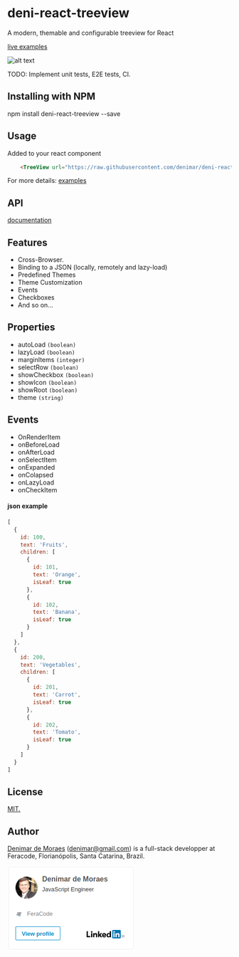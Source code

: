 # deni-react-treeview
A modern, themable and configurable treeview for React


[live examples](https://deni-react-treeview.vercel.app/)


![alt text](https://denimar.github.io/deni-react-treeview/images/deni-react-treeview.png)


TODO: Implement unit tests, E2E tests, CI.

## Installing with NPM

npm install deni-react-treeview --save

## Usage

Added to your react component
```html
    <TreeView url="https://raw.githubusercontent.com/denimar/deni-react-treeview/develop/src/assets/data/countries.json" /> 
```
For more details: [examples](https://deni-react-treeview.vercel.app/)

## API
[documentation](https://denimar.github.io/deni-react-treeview/api.html)

## Features
* Cross-Browser.
* Binding to a JSON (locally, remotely and lazy-load)
* Predefined Themes
* Theme Customization
* Events
* Checkboxes
* And so on...

## Properties
* autoLoad ```(boolean)```
* lazyLoad ```(boolean)```
* marginItems ```(integer)```
* selectRow ```(boolean)```
* showCheckbox ```(boolean)```
* showIcon ```(boolean)```
* showRoot ```(boolean)```
* theme ```(string)```

## Events
* OnRenderItem
* onBeforeLoad
* onAfterLoad
* onSelectItem
* onExpanded
* onColapsed
* onLazyLoad
* onCheckItem

#### json example

```javascript
[
  {
    id: 100,
    text: 'Fruits',
    children: [
      {
        id: 101,
        text: 'Orange',
        isLeaf: true
      },
      {
        id: 102,
        text: 'Banana',
        isLeaf: true
      }
    ]
  },
  {
    id: 200,
    text: 'Vegetables',
    children: [
      {
        id: 201,
        text: 'Carrot',
        isLeaf: true
      },
      {
        id: 202,
        text: 'Tomato',
        isLeaf: true
      }
    ]
  }
]
```

## License

[MIT.](https://raw.githubusercontent.com/denimar/deni-react-treeview/master/LICENSE-MIT)

## Author

[Denimar de Moraes](http://github.com/denimar) (denimar@gmail.com) is a full-stack developper at Feracode, Florianópolis, Santa Catarina, Brazil.

[<img src="https://raw.githubusercontent.com/denimar/fakedata/master/data/images/linkedin-badge.png">](https://www.linkedin.com/in/denimar-moraes/?locale=en_US)
